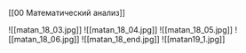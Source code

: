 [[00 Математический анализ]]

![[matan_18_03.jpg]]
![[matan_18_04.jpg]]
![[matan_18_05.jpg]]
![[matan_18_06.jpg]]
![[matan_18_end.jpg]]
![[matan19_1.jpg]]